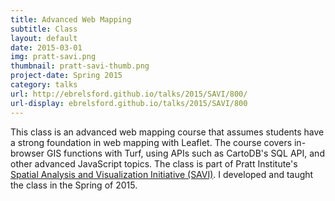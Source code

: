 ```yaml
---
title: Advanced Web Mapping
subtitle: Class
layout: default
date: 2015-03-01
img: pratt-savi.png
thumbnail: pratt-savi-thumb.png
project-date: Spring 2015
category: talks
url: http://ebrelsford.github.io/talks/2015/SAVI/800/
url-display: ebrelsford.github.io/talks/2015/SAVI/800
---
```


This class is an advanced web mapping course that assumes students have a strong foundation in web mapping with Leaflet. The course covers in-browser GIS functions with Turf, using APIs such as CartoDB's SQL API, and other advanced JavaScript topics. The class is part of Pratt Institute's [Spatial Analysis and Visualization Initiative (SAVI)](https://www.pratt.edu/pratt-research-and-centers/spatial-analysis-visualization-initiative/). I developed and taught the class in the Spring of 2015.

